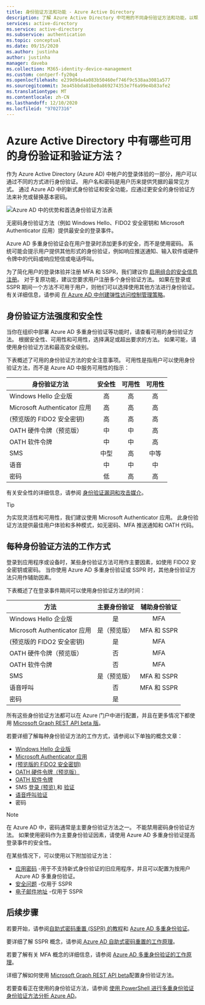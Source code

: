 ```yaml
---
title: 身份验证方法和功能 - Azure Active Directory
description: 了解 Azure Active Directory 中可用的不同身份验证方法和功能，以帮助改进和保护登录事件
services: active-directory
ms.service: active-directory
ms.subservice: authentication
ms.topic: conceptual
ms.date: 09/15/2020
ms.author: justinha
author: justinha
manager: daveba
ms.collection: M365-identity-device-management
ms.custom: contperf-fy20q4
ms.openlocfilehash: e239d9da4a083b50460ef746f9c538aa3081a577
ms.sourcegitcommit: 3ea45bbda81be0a869274353e7f6a99e4b83afe2
ms.translationtype: MT
ms.contentlocale: zh-CN
ms.lasthandoff: 12/10/2020
ms.locfileid: "97027316"
---
```

# <a name="what-authentication-and-verification-methods-are-available-in-azure-active-directory"></a>Azure Active Directory 中有哪些可用的身份验证和验证方法？

作为 Azure Active Directory (Azure AD) 中帐户的登录体验的一部分，用户可以通过不同的方式进行身份验证。 用户名和密码是用户历来提供凭据的最常见方式。 通过 Azure AD 中的新式身份验证和安全功能，应通过更安全的身份验证方法来补充或替换基本密码。

![Azure AD 中的优势和首选身份验证方法表](media/concept-authentication-methods/authentication-methods.png)

无密码身份验证方法（例如 Windows Hello、FIDO2 安全密钥和 Microsoft Authenticator 应用）提供最安全的登录事件。

Azure AD 多重身份验证会在用户登录时添加更多的安全，而不是使用密码。 系统可能会提示用户提供其他形式的身份验证，例如响应推送通知、输入软件或硬件令牌中的代码或响应短信或电话呼叫。

为了简化用户的登录体验并注册 MFA 和 SSPR，我们建议你 [启用组合的安全信息注册](howto-registration-mfa-sspr-combined.md)。 对于复原功能，建议您要求用户注册多个身份验证方法。 如果在登录或 SSPR 期间一个方法不可用于用户，则他们可以选择使用其他方法进行身份验证。 有关详细信息，请参阅 [在 Azure AD 中创建弹性访问控制管理策略](concept-resilient-controls.md)。

## <a name="authentication-method-strength-and-security"></a>身份验证方法强度和安全性

当你在组织中部署 Azure AD 多重身份验证等功能时，请查看可用的身份验证方法。 根据安全性、可用性和可用性，选择满足或超出要求的方法。 如果可能，请使用身份验证方法和最高安全级别。

下表概述了可用的身份验证方法的安全注意事项。 可用性是指用户可以使用身份验证方法，而不是 Azure AD 中服务可用性的指示：

| 身份验证方法          | 安全性 | 可用性 | 可用性 |
|--------------------------------|:--------:|:---------:|:------------:|
| Windows Hello 企业版     | 高     | 高      | 高         |
| Microsoft Authenticator 应用    | 高     | 高      | 高         |
|  (预览版的 FIDO2 安全密钥)    | 高     | 高      | 高         |
| OATH 硬件令牌（预览版） | 中   | 中    | 高         |
| OATH 软件令牌           | 中   | 中    | 高         |
| SMS                            | 中型   | 高      | 中等       |
| 语音                          | 中   | 中    | 中       |
| 密码                       | 低      | 高      | 高         |

有关安全性的详细信息，请参阅 [身份验证漏洞和攻击媒介](https://techcommunity.microsoft.com/t5/azure-active-directory-identity/all-your-creds-are-belong-to-us/ba-p/855124)。

> [!TIP]
> 为实现灵活性和可用性，我们建议使用 Microsoft Authenticator 应用。 此身份验证方法提供最佳用户体验和多种模式，如无密码、MFA 推送通知和 OATH 代码。

## <a name="how-each-authentication-method-works"></a>每种身份验证方法的工作方式

登录到应用程序或设备时，某些身份验证方法可用作主要因素，如使用 FIDO2 安全密钥或密码。 当你使用 Azure AD 多重身份验证或 SSPR 时，其他身份验证方法只用作辅助因素。

下表概述了在登录事件期间可以使用身份验证方法的时间：

| 方法                         | 主要身份验证 | 辅助身份验证  |
|--------------------------------|:----------------------:|:-------------------------:|
| Windows Hello 企业版     | 是                    | MFA                       |
| Microsoft Authenticator 应用    | 是（预览版）          | MFA 和 SSPR              |
|  (预览版的 FIDO2 安全密钥)    | 是                    | MFA                       |
| OATH 硬件令牌（预览版） | 否                     | MFA                       |
| OATH 软件令牌           | 否                     | MFA                       |
| SMS                            | 是（预览版）          | MFA 和 SSPR              |
| 语音呼叫                     | 否                     | MFA 和 SSPR              |
| 密码                       | 是                    |                           |

所有这些身份验证方法都可以在 Azure 门户中进行配置，并且在更多情况下都使用 [Microsoft Graph REST API beta 版](/graph/api/resources/authenticationmethods-overview?view=graph-rest-beta)。

若要详细了解每种身份验证方法的工作方式，请参阅以下单独的概念文章：

* [Windows Hello 企业版](/windows/security/identity-protection/hello-for-business/hello-overview)
* [Microsoft Authenticator 应用](concept-authentication-authenticator-app.md)
* [ (预览版的 FIDO2 安全密钥) ](concept-authentication-passwordless.md#fido2-security-keys)
* [OATH 硬件令牌（预览版）](concept-authentication-oath-tokens.md#oath-hardware-tokens-preview)
* [OATH 软件令牌](concept-authentication-oath-tokens.md#oath-software-tokens)
* SMS [登录 (预览) ](howto-authentication-sms-signin.md) 和 [验证](concept-authentication-phone-options.md#mobile-phone-verification)
* [语音呼叫验证](concept-authentication-phone-options.md)
* 密码

> [!NOTE]
> 在 Azure AD 中，密码通常是主要身份验证方法之一。 不能禁用密码身份验证方法。 如果使用密码作为主要身份验证因素，请使用 Azure AD 多重身份验证提高登录事件的安全性。

在某些情况下，可以使用以下附加验证方法：

* [应用密码](howto-mfa-app-passwords.md) -用于不支持新式身份验证的旧应用程序，并且可以配置为按用户 Azure AD 多重身份验证。
* [安全问题](concept-authentication-security-questions.md) -仅用于 SSPR
* [电子邮件地址](concept-sspr-howitworks.md#authentication-methods) -仅用于 SSPR

## <a name="next-steps"></a>后续步骤

若要开始，请参阅[自助式密码重置 (SSPR) 的教程][tutorial-sspr]和 [Azure AD 多重身份验证][tutorial-azure-mfa]。

要详细了解 SSPR 概念，请参阅[ Azure AD 自助式密码重置的工作原理][concept-sspr]。

若要了解有关 MFA 概念的详细信息，请参阅 [Azure AD 多重身份验证的工作原理][concept-mfa]。

详细了解如何使用 [Microsoft Graph REST API beta](/graph/api/resources/authenticationmethods-overview?view=graph-rest-beta)配置身份验证方法。

若要查看正在使用的身份验证方法，请参阅 [使用 PowerShell 进行多重身份验证身份验证方法分析 Azure AD](/samples/azure-samples/azure-mfa-authentication-method-analysis/azure-mfa-authentication-method-analysis/)。

<!-- INTERNAL LINKS -->
[tutorial-sspr]: tutorial-enable-sspr.md
[tutorial-azure-mfa]: tutorial-enable-azure-mfa.md
[concept-sspr]: concept-sspr-howitworks.md
[concept-mfa]: concept-mfa-howitworks.md
